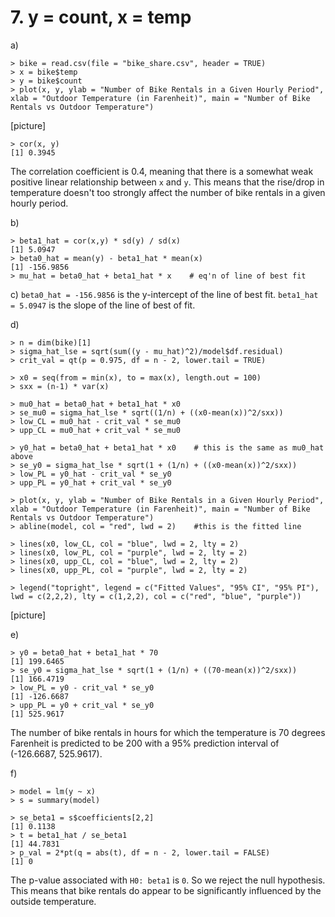 # 7. y = count, x = temp

a)
```
> bike = read.csv(file = "bike_share.csv", header = TRUE)
> x = bike$temp
> y = bike$count
> plot(x, y, ylab = "Number of Bike Rentals in a Given Hourly Period", xlab = "Outdoor Temperature (in Farenheit)", main = "Number of Bike Rentals vs Outdoor Temperature")
```

[picture]

```
> cor(x, y) 
[1] 0.3945
```

The correlation coefficient is 0.4, meaning that there is a somewhat weak positive linear relationship between `x` and `y`.
This means that the rise/drop in temperature doesn't too strongly affect the number of bike rentals in a given hourly period.

b)
```
> beta1_hat = cor(x,y) * sd(y) / sd(x)
[1] 5.0947
> beta0_hat = mean(y) - beta1_hat * mean(x)
[1] -156.9856
> mu_hat = beta0_hat + beta1_hat * x    # eq'n of line of best fit 
```

c)
`beta0_hat = -156.9856` is the y-intercept of the line of best fit.
`beta1_hat = 5.0947` is the slope of the line of best of fit.

d)
```
> n = dim(bike)[1]
> sigma_hat_lse = sqrt(sum((y - mu_hat)^2)/model$df.residual)
> crit_val = qt(p = 0.975, df = n - 2, lower.tail = TRUE)

> x0 = seq(from = min(x), to = max(x), length.out = 100)
> sxx = (n-1) * var(x)

> mu0_hat = beta0_hat + beta1_hat * x0
> se_mu0 = sigma_hat_lse * sqrt((1/n) + ((x0-mean(x))^2/sxx))
> low_CL = mu0_hat - crit_val * se_mu0
> upp_CL = mu0_hat + crit_val * se_mu0

> y0_hat = beta0_hat + beta1_hat * x0    # this is the same as mu0_hat above
> se_y0 = sigma_hat_lse * sqrt(1 + (1/n) + ((x0-mean(x))^2/sxx))
> low_PL = y0_hat - crit_val * se_y0
> upp_PL = y0_hat + crit_val * se_y0

> plot(x, y, ylab = "Number of Bike Rentals in a Given Hourly Period", xlab = "Outdoor Temperature (in Farenheit)", main = "Number of Bike Rentals vs Outdoor Temperature")
> abline(model, col = "red", lwd = 2)    #this is the fitted line

> lines(x0, low_CL, col = "blue", lwd = 2, lty = 2)
> lines(x0, low_PL, col = "purple", lwd = 2, lty = 2)
> lines(x0, upp_CL, col = "blue", lwd = 2, lty = 2)
> lines(x0, upp_PL, col = "purple", lwd = 2, lty = 2)

> legend("topright", legend = c("Fitted Values", "95% CI", "95% PI"), lwd = c(2,2,2), lty = c(1,2,2), col = c("red", "blue", "purple"))
```

[picture]

e)
```
> y0 = beta0_hat + beta1_hat * 70
[1] 199.6465
> se_y0 = sigma_hat_lse * sqrt(1 + (1/n) + ((70-mean(x))^2/sxx))
[1] 166.4719
> low_PL = y0 - crit_val * se_y0
[1] -126.6687
> upp_PL = y0 + crit_val * se_y0
[1] 525.9617
```

The number of bike rentals in hours for which the temperature is 70 degrees Farenheit is predicted to be 200 with a 95% prediction interval of (-126.6687, 525.9617).

f)
```
> model = lm(y ~ x)
> s = summary(model)

> se_beta1 = s$coefficients[2,2]
[1] 0.1138
> t = beta1_hat / se_beta1
[1] 44.7831
> p_val = 2*pt(q = abs(t), df = n - 2, lower.tail = FALSE)
[1] 0
```

The p-value associated with `H0: beta1` is `0`. So we reject the null hypothesis. This means that bike rentals do appear to be significantly influenced by the outside temperature.
